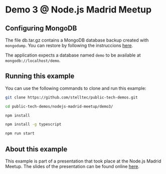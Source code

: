 # Demo 3 @ Node.js Madrid Meetup

## Configuring MongoDB

The file db.tar.gz contains a MongoDB database backup created
with `mongodump`. You can restore by following the instruccions
[here](http://stackoverflow.com/questions/35119959/how-to-share-database-created-by-mongodb).

The application expects a database named `demo` to be available at `mongodb://localhost/demo`.

## Running this example

You can use the following commands to clone and run this example:

```sh
git clone https://github.com/stelltec/public-tech-demos.git
```

```sh
cd public-tech-demos/nodejs-madrid-meetup/demo3/
```

```sh
npm install
```

```sh
npm install -g typescript
```

```sh
npm run start
```

## About this example

This example is part of a presentation that took place at
the Node.js Madrid Meetup. The slides of the presentation
can be found online [here](https://docs.google.com/presentation/d/12hK5z0wt4BlyOFhJBxVgQBTdvwTznKj3XttlvMwYgrY/present).
